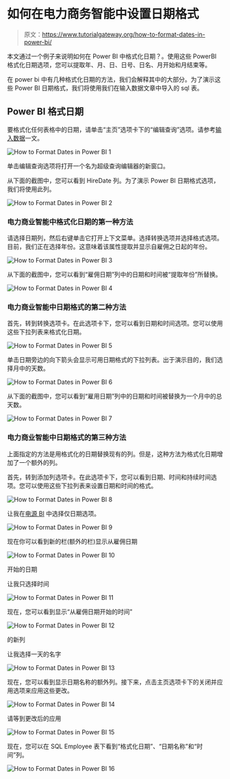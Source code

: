 # 如何在电力商务智能中设置日期格式

> 原文：<https://www.tutorialgateway.org/how-to-format-dates-in-power-bi/>

本文通过一个例子来说明如何在 Power BI 中格式化日期？。使用这些 PowerBI 格式化日期选项，您可以提取年、月、日、日号、日名、月开始和月结束等。

在 power bi 中有几种格式化日期的方法，我们会解释其中的大部分。为了演示这些 Power BI 日期格式，我们将使用我们在输入数据文章中导入的 sql 表。

## Power BI 格式日期

要格式化任何表格中的日期，请单击“主页”选项卡下的“编辑查询”选项。请参考[输入数据](https://www.tutorialgateway.org/how-to-enter-data-into-power-bi/)一文。

![How to Format Dates in Power BI 1](img/54c004ffcf1199e82ad2676c858ffa91.png)

单击编辑查询选项将打开一个名为超级查询编辑器的新窗口。

从下面的截图中，您可以看到 HireDate 列。为了演示 Power BI 日期格式选项，我们将使用此列。

![How to Format Dates in Power BI 2](img/d27a4d1c15ff559217a95aee279f9526.png)

### 电力商业智能中格式化日期的第一种方法

请选择日期列，然后右键单击它打开上下文菜单。选择转换选项并选择格式选项。目前，我们正在选择年份。这意味着该属性提取并显示自雇佣之日起的年份。

![How to Format Dates in Power BI 3](img/1a727157b8352c30ef23f6233d938130.png)

从下面的截图中，您可以看到“雇佣日期”列中的日期和时间被“提取年份”所替换。

![How to Format Dates in Power BI 4](img/65cdf6a599c5de7766291057a7f0b1a9.png)

### 电力商业智能中日期格式的第二种方法

首先，转到转换选项卡。在此选项卡下，您可以看到日期和时间选项。您可以使用这些下拉列表来格式化日期。

![How to Format Dates in Power BI 5](img/0e634acb11ab2576ad5b5f444a3ffa37.png)

单击日期旁边的向下箭头会显示可用日期格式的下拉列表。出于演示目的，我们选择月中的天数。

![How to Format Dates in Power BI 6](img/ce1faff411b9ef3d989e293ef38538fe.png)

从下面的截图中，您可以看到“雇用日期”列中的日期和时间被替换为一个月中的总天数。

![How to Format Dates in Power BI 7](img/7973972c9447c7bc0b22b78f09f490ca.png)

### 电力商业智能中日期格式的第三种方法

上面指定的方法是用格式化的日期替换现有的列。但是，这种方法为格式化日期增加了一个额外的列。

首先，转到添加列选项卡。在此选项卡下，您可以看到日期、时间和持续时间选项。您可以使用这些下拉列表来设置日期和时间的格式。

![How to Format Dates in Power BI 8](img/5d1ff2a862c3b1cd54da3db191fddf98.png)

让我在[电源 BI](https://www.tutorialgateway.org/power-bi-tutorial/) 中选择仅日期选项。

![How to Format Dates in Power BI 9](img/0218733c7f60129a740053d878e5a3d2.png)

现在你可以看到新的栏(额外的栏)显示从雇佣日期

![How to Format Dates in Power BI 10](img/7f838d69e89c85a7b300cb95ce03a9cb.png)

开始的日期

让我只选择时间

![How to Format Dates in Power BI 11](img/a9f66d670058af67be8c6c174bbc3051.png)

现在，您可以看到显示“从雇佣日期开始的时间”

![How to Format Dates in Power BI 12](img/a1fb6db1e881ff977a1a097d74fb91cc.png)

的新列

让我选择一天的名字

![How to Format Dates in Power BI 13](img/a3f385fa4e7019867fb1270c0b81a51f.png)

现在，您可以看到显示日期名称的额外列。接下来，点击主页选项卡下的关闭并应用选项来应用这些更改。

![How to Format Dates in Power BI 14](img/80ec3d0b2ca9bc9cff6b6e74558324ee.png)

请等到更改后的应用

![How to Format Dates in Power BI 15](img/21de9d241062566a2329b324de398abc.png)

现在，您可以在 SQL Employee 表下看到“格式化日期”、“日期名称”和“时间”列。

![How to Format Dates in Power BI 16](img/9b2d954d4caaf58304c67c872a9a446b.png)